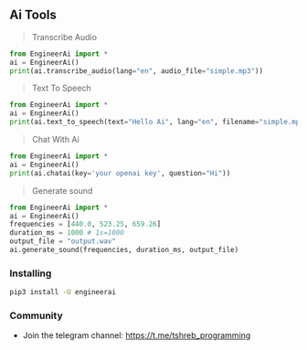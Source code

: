 ## Ai Tools

> Transcribe Audio

``` python
from EngineerAi import *
ai = EngineerAi()
print(ai.transcribe_audio(lang="en", audio_file="simple.mp3"))
```

> Text To Speech
```python
from EngineerAi import *
ai = EngineerAi()
print(ai.text_to_speech(text="Hello Ai", lang="en", filename="simple.mp3"))
```

> Chat With Ai
```python
from EngineerAi import *
ai = EngineerAi()
print(ai.chatai(key='your openai key', question="Hi"))
```

> Generate sound
```python
from EngineerAi import *
ai = EngineerAi()
frequencies = [440.0, 523.25, 659.26]  
duration_ms = 1000 # 1s=1000
output_file = "output.wav"  
ai.generate_sound(frequencies, duration_ms, output_file)
```

### Installing

``` bash
pip3 install -U engineerai
```

### Community

- Join the telegram channel: https://t.me/tshreb_programming
